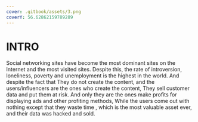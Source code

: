 ```yaml
---
cover: .gitbook/assets/3.png
coverY: 56.62862159789289
---
```


# INTRO

Social networking sites have become the most dominant sites on the Internet and the most visited sites. Despite this, the rate of introversion, loneliness, poverty and unemployment is the highest in the world. And despite the fact that They do not create the content, and the users/influencers are the ones who create the content, They sell customer data and put them at risk. And only they are the ones make profits for displaying ads and other profiting methods, While the users come out with nothing except that they waste time , which is the most valuable asset ever, and their data was hacked and sold.

